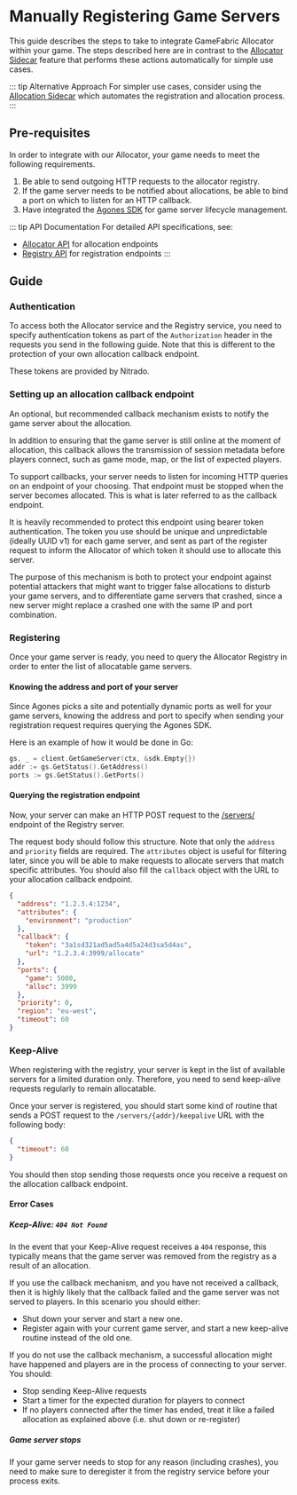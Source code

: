 # Manually Registering Game Servers

This guide describes the steps to take to integrate GameFabric Allocator within your game.
The steps described here are in contrast to the [Allocator Sidecar](automatically-registering-game-servers.md) feature that performs these actions automatically for simple use cases.

::: tip Alternative Approach
For simpler use cases, consider using the [Allocation Sidecar](automatically-registering-game-servers) which automates the registration and allocation process.
:::

## Pre-requisites

In order to integrate with our Allocator, your game needs to meet the following requirements.

1. Be able to send outgoing HTTP requests to the allocator registry.
2. If the game server needs to be notified about allocations, be able to bind a port on which to listen for an HTTP callback.
3. Have integrated the [Agones SDK](/multiplayer-servers/getting-started/using-the-agones-sdk) for game server lifecycle management.

::: tip API Documentation
For detailed API specifications, see:
- [Allocator API](/api/multiplayer-servers/allocation-allocator) for allocation endpoints
- [Registry API](/api/multiplayer-servers/allocation-registry) for registration endpoints
:::

## Guide

### Authentication

To access both the Allocator service and the Registry service, you need to specify authentication tokens as part of
the `Authorization` header in the requests you send in the following guide.
Note that this is different to the protection of your own allocation callback endpoint.

These tokens are provided by Nitrado.

### Setting up an allocation callback endpoint

An optional, but recommended callback mechanism exists to notify the game server about the allocation.

In addition to ensuring that the game server is still online at the moment of allocation, this callback allows the
transmission of session metadata before players connect, such as game mode, map, or the list of expected players.

To support callbacks, your server needs to listen for incoming HTTP queries on an endpoint of your choosing.
That endpoint must be stopped when the server becomes allocated.
This is what is later referred to as the callback endpoint.

It is heavily recommended to protect this endpoint using bearer token authentication.
The token you use should be unique and unpredictable (ideally UUID v1) for each game server, and sent as part of the register request to
inform the Allocator of which token it should use to allocate this server.

The purpose of this mechanism is both to protect your endpoint against potential attackers that might want to trigger
false allocations to disturb your game servers, and to differentiate game servers that crashed, since a new server might
replace a crashed one with the same IP and port combination.

### Registering

Once your game server is ready, you need to query the Allocator Registry in order to enter the list of allocatable game servers.

#### Knowing the address and port of your server

Since Agones picks a site and potentially dynamic ports as well for your game servers, knowing the address and port to
specify when sending your registration request requires querying the Agones SDK.

Here is an example of how it would be done in Go:

```go
gs, _ = client.GetGameServer(ctx, &sdk.Empty{})
addr := gs.GetStatus().GetAddress()
ports := gs.GetStatus().GetPorts()
```

#### Querying the registration endpoint

Now, your server can make an HTTP POST request to the [/servers/](https://nitrado.gitlab.io/b2b/allocator/allocator/latest/registry.html)
endpoint of the Registry server.

The request body should follow this structure.
Note that only the `address` and `priority` fields are required.
The `attributes` object is useful for filtering later, since you will be able to make requests to allocate servers
that match specific attributes.
You should also fill the `callback` object with the URL to your allocation callback endpoint.

```json
{
  "address": "1.2.3.4:1234",
  "attributes": {
    "environment": "production"
  },
  "callback": {
    "token": "3a1sd321ad5ad5a4d5a24d3sa5d4as",
    "url": "1.2.3.4:3999/allocate"
  },
  "ports": {
    "game": 5000,
    "alloc": 3999
  },
  "priority": 0,
  "region": "eu-west",
  "timeout": 60
}
```

### Keep-Alive

When registering with the registry, your server is kept in the list of available servers for a limited duration only.
Therefore, you need to send keep-alive requests regularly to remain allocatable.

Once your server is registered, you should start some kind of routine that sends a POST request to the `/servers/{addr}/keepalive` URL with the following body:

```json
{
  "timeout": 60
}
```

You should then stop sending those requests once you receive a request on the allocation callback endpoint.

#### Error Cases

##### Keep-Alive: `404 Not Found`

In the event that your Keep-Alive request receives a `404` response, this typically means that the game server was removed from the registry as a result of an allocation.

If you use the callback mechanism, and you have not received a callback, then it is highly likely that the callback failed and the game server was not served to players.
In this scenario you should either:

* Shut down your server and start a new one.
* Register again with your current game server, and start a new keep-alive routine instead of the old one.

If you do not use the callback mechanism, a successful allocation might have happened and players are in the process of connecting to your server.
You should:

* Stop sending Keep-Alive requests
* Start a timer for the expected duration for players to connect
* If no players connected after the timer has ended, treat it like a failed allocation as explained above (i.e. shut down or re-register)

##### Game server stops

If your game server needs to stop for any reason (including crashes), you need to make sure to deregister it from the registry service before your process exits.
